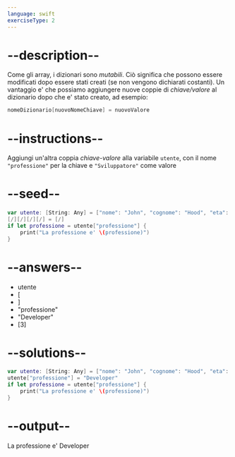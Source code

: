 ```yaml
---
language: swift
exerciseType: 2
---
```


# --description--

Come gli array, i dizionari sono _mutabili_.
Ciò significa che possono essere modificati dopo essere stati creati (se non vengono dichiarati costanti).
Un vantaggio e' che possiamo aggiungere nuove coppie di _chiave/valore_ al dizionario dopo che e' stato creato, ad esempio:
```swift
nomeDizionario[nuovoNomeChiave] = nuovoValore
```

# --instructions--

Aggiungi un'altra coppia _chiave-valore_ alla variabile `utente`, con il nome `"professione"` per la chiave e `"Sviluppatore"` come valore

# --seed--

```swift
var utente: [String: Any] = ["nome": "John", "cognome": "Hood", "eta": 30]
[/][/][/][/] = [/]
if let professione = utente["professione"] {
    print("La professione e' \(professione)")
}
```

# --answers--

- utente
- [
- ]
- "professione"
- "Developer"
- [3]

# --solutions--

```swift
var utente: [String: Any] = ["nome": "John", "cognome": "Hood", "eta": 30]
utente["professione"] = "Developer"
if let professione = utente["professione"] {
    print("La professione e' \(professione)")
}
```

# --output--

La professione e' Developer
